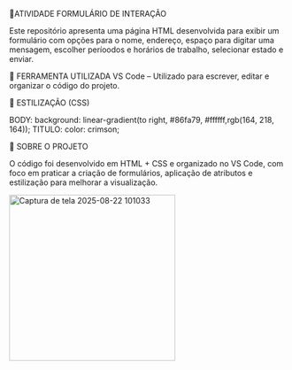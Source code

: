 📝ATIVIDADE FORMULÁRIO DE INTERAÇÃO


Este repositório apresenta uma página HTML desenvolvida para exibir um formulário
com opções para o nome, endereço, espaço para digitar uma mensagem, escolher períoodos e horários de trabalho,
selecionar estado e enviar.


🧩 FERRAMENTA UTILIZADA
VS Code – Utilizado para escrever, editar e organizar o código do projeto.


🎨 ESTILIZAÇÃO (CSS)


BODY: background: linear-gradient(to right, #86fa79, #ffffff,rgb(164, 218, 164));
TITULO: color: crimson;


📄 SOBRE O PROJETO

O código foi desenvolvido em HTML + CSS e organizado no VS Code, com foco em praticar a criação de formulários, 
aplicação de atributos e estilização para melhorar a visualização.


<img width="300" height="300" alt="Captura de tela 2025-08-22 101033" src="https://github.com/user-attachments/assets/85874c64-52d6-4723-be85-27f3ec6b107f" />
